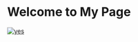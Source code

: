 # Welcome to My Page
[![yes](https://github-readme-stats.vercel.app/api?username=dumbcavespider)](https://github.com/anuraghazra/github-readme-stats)
